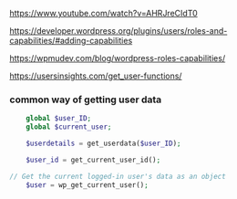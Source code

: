 https://www.youtube.com/watch?v=AHRJreCIdT0  <br>


https://developer.wordpress.org/plugins/users/roles-and-capabilities/#adding-capabilities  <br>

https://wpmudev.com/blog/wordpress-roles-capabilities/ <br>


https://usersinsights.com/get_user-functions/


### common way of getting user data
```php
    global $user_ID;
    global $current_user;

    $userdetails = get_userdata($user_ID);

    $user_id = get_current_user_id();

// Get the current logged-in user's data as an object
    $user = wp_get_current_user();
```

